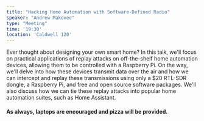 ```yaml
---
title: "Hacking Home Automation with Software-Defined Radio"
speaker: "Andrew Makovec"
type: "Meeting"
time: '19:30'
location: 'Caldwell 120'
---
```


Ever thought about designing your own smart home?  In this talk, we'll focus on practical applications of replay attacks on off-the-shelf home automation devices, allowing them to be controlled with a Raspberry Pi.  On the way, we'll delve into how these devices transmit data over the air and how we can intercept and replay these transmissions using only a $20 RTL-SDR dongle, a Raspberry Pi, and free and open source software packages.  We'll also discuss how we can tie these replay attacks into popular home automation suites, such as Home Assistant.

#### As always, laptops are encouraged and pizza will be provided.
